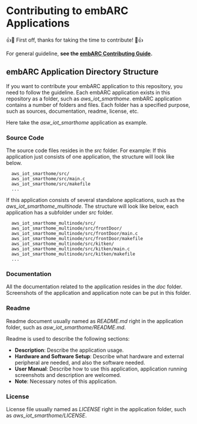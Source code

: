 # Contributing to embARC Applications

:+1::tada: First off, thanks for taking the time to contribute! :tada::+1:

For general guideline, **see the [embARC Contributing Guide](https://github.com/foss-for-synopsys-dwc-arc-processors/embarc_osp/blob/master/.github/CONTRIBUTING.md).**

## embARC Application Directory Structure
If you want to contribute your embARC application to this repository, you need to follow the guideline.
Each embARC application exists in this repository as a folder, such as *aws_iot_smarthome*.
embARC application contains a number of folders and files. Each folder has a specified purpose, such as
sources, documentation, readme, license, etc.

Here take the *asw_iot_smarthome* application as example.

### Source Code
The source code files resides in the *src* folder. For example:
If this application just consists of one application, the structure will look like below.
```
  aws_iot_smarthome/src/
  aws_iot_smarthome/src/main.c
  aws_iot_smarthome/src/makefile
  ...
```
If this application consists of several standalone applications, such as the *aws_iot_smarthome_multinode*.
The structure will look like below, each application has a subfolder under *src* folder.
```
  aws_iot_smarthome_multinode/src/
  aws_iot_smarthome_multinode/src/frontDoor/
  aws_iot_smarthome_multinode/src/frontDoor/main.c
  aws_iot_smarthome_multinode/src/frontDoor/makefile
  aws_iot_smarthome_multinode/src/kitken/
  aws_iot_smarthome_multinode/src/kitken/main.c
  aws_iot_smarthome_multinode/src/kitken/makefile
  ...
```

### Documentation
All the documentation related to the application resides in the *doc* folder.
Screenshots of the application and application note can be put in this folder.

### Readme
Readme document usually named as *README.md* right in the application folder, such as *asw_iot_smarthome/README.md*.

Readme is used to describe the following sections:
- **Description**: Describe the application usage.
- **Hardware and Software Setup**: Describe what hardware and external peripheral are needed, and also the software needed.
- **User Manual**: Describe how to use this application, application running screenshots and description are welcomed.
- **Note**: Necessary notes of this application.

### License
License file usually named as *LICENSE* right in the application folder, such as *aws_iot_smarthome/LICENSE*.
